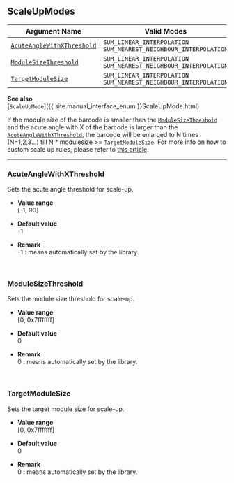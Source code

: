 ## ScaleUpModes
 
| Argument Name | Valid Modes |
| ------------- | ----------- | 
| [`AcuteAngleWithXThreshold`](#acuteanglewithxthreshold) | `SUM_LINEAR_INTERPOLATION`<br>`SUM_NEAREST_NEIGHBOUR_INTERPOLATION` |
| [`ModuleSizeThreshold`](#modulesizethreshold) | `SUM_LINEAR_INTERPOLATION`<br>`SUM_NEAREST_NEIGHBOUR_INTERPOLATION` |
| [`TargetModuleSize`](#targetmodulesize) | `SUM_LINEAR_INTERPOLATION`<br>`SUM_NEAREST_NEIGHBOUR_INTERPOLATION` |

**See also**   
[`ScaleUpMode`]({{ site.manual_interface_enum }}ScaleUpMode.html)   
   
   
If the module size of the barcode is smaller than the [`ModuleSizeThreshold`](#modulesizethreshold) and the acute angle with X of the barcode is larger than the [`AcuteAngleWithXThreshold`](#acuteanglewithxthreshold), the barcode will be enlarged to N times (N=1,2,3...) till N * modulesize >= [`TargetModuleSize`](#targetmodulesize). For more info on how to custom scale up rules, please refer to [this article](https://www.dynamsoft.com/help/Barcode-Reader/devguide/HowTo/EnableScaleUp.html).

---

### AcuteAngleWithXThreshold
Sets the acute angle threshold for scale-up.   

- **Value range**   
   [-1, 90]   
   
- **Default value**   
   -1  
 
- **Remark**     
   -1 : means automatically set by the library.  
   
&nbsp; 

### ModuleSizeThreshold
Sets the module size threshold for scale-up.  

- **Value range**   
   [0, 0x7fffffff]  
   
- **Default value**   
   0  
 
- **Remark**     
   0 : means automatically set by the library. 
   
&nbsp; 

### TargetModuleSize
Sets the target module size for scale-up.

- **Value range**   
   [0, 0x7fffffff]  
   
- **Default value**   
   0  
 
- **Remark**     
   0 : means automatically set by the library. 
   
&nbsp; 

